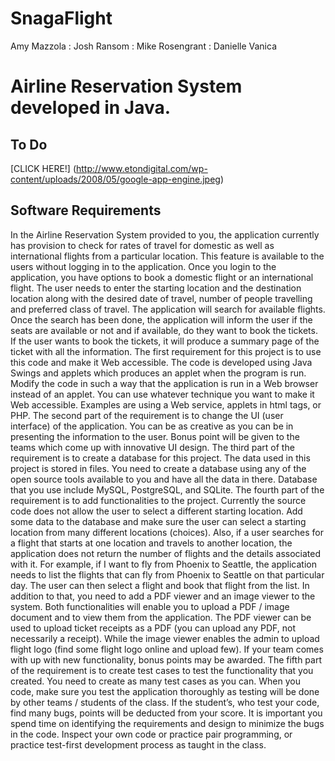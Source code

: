 SnagaFlight
===========
Amy Mazzola : Josh Ransom : Mike Rosengrant : Danielle Vanica


# Airline Reservation System developed in Java. 

## To Do
[CLICK HERE!] (http://www.etondigital.com/wp-content/uploads/2008/05/google-app-engine.jpeg)


## Software Requirements 


In the Airline Reservation System provided to you, the application currently has provision to check for rates of travel for domestic as well as international flights from a particular location. This feature is available to the users without logging in to the application. 
Once you login to the application, you have options to book a domestic flight or an international flight. The user needs to enter the starting location and the destination location along with the desired date of travel, number of people travelling and preferred class of travel. The application will search for available flights. Once the search has been done, the application will inform the user if the seats are available or not and if available, do they want to book the tickets. If the user wants to book the tickets, it will produce a summary page of the ticket with all the information. 
The first requirement for this project is to use this code and make it Web accessible. The code is developed using Java Swings and applets which produces an applet when the program is run. Modify the code in such a way that the application is run in a Web browser instead of an applet. You can use whatever technique you want to make it Web accessible. Examples are using a Web service, applets in html tags, or PHP. 
The second part of the requirement is to change the UI (user interface) of the application. You can be as creative as you can be in presenting the information to the user.  Bonus point will be given to the teams which come up with innovative UI design.
The third part of the requirement is to create a database for this project. The data used in this project is stored in files. You need to create a database using any of the open source tools available to you and have all the data in there. Database that you use include MySQL, PostgreSQL, and SQLite. 
The fourth part of the requirement is to add functionalities to the project. Currently the source code does not allow the user to select a different starting location. Add some data to the database and make sure the user can select a starting location from many different locations (choices). 
Also, if a user searches for a flight that starts at one location and travels to another location, the application does not return the number of flights and the details associated with it. For example, if I want to fly from Phoenix to Seattle, the application needs to list the flights that can fly from Phoenix to Seattle on that particular day. The user can then select a flight and book that flight from the list. 
In addition to that, you need to add a PDF viewer and an image viewer to the system. Both functionalities will enable you to upload a PDF / image document and to view them from the application. The PDF viewer can be used to upload ticket receipts as a PDF (you can upload any PDF, not necessarily a receipt). While the image viewer enables the admin to upload flight logo (find some flight logo online and upload few). If your team comes with up with new functionality, bonus points may be awarded. 
The fifth part of the requirement is to create test cases to test the functionality that you created. You need to create as many test cases as you can. When you code, make sure you test the application thoroughly as testing will be done by other teams / students of the class. If the student’s, who test your code, find many bugs, points will be deducted from your score. It is important you spend time on identifying the requirements and design to minimize the bugs in the code. Inspect your own code or practice pair programming, or practice test-first development process as taught in the class.

